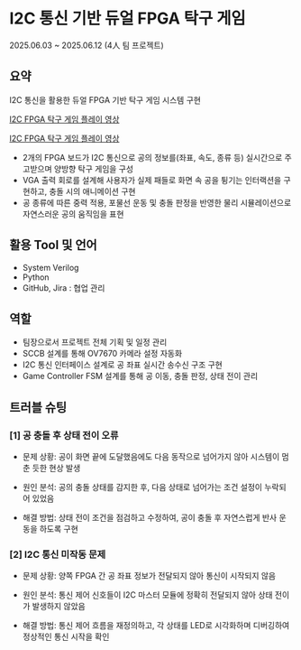 # I2C 통신 기반 듀얼 FPGA 탁구 게임

2025.06.03 ~ 2025.06.12 (4人 팀 프로젝트)

## 요약
I2C 통신을 활용한 듀얼 FPGA 기반 탁구 게임 시스템 구현  

[I2C FPGA 탁구 게임 플레이 영상](images/projects/gifs/vga_i2c/vga1.gif)  

[I2C FPGA 탁구 게임 플레이 영상](images/projects/gifs/vga_i2c/vga2.gif)  


- 2개의 FPGA 보드가 I2C 통신으로 공의 정보를(좌표, 속도, 종류 등) 실시간으로 주고받으며 양방향 탁구 게임을 구성
- VGA 출력 회로를 설계해 사용자가 실제 패들로 화면 속 공을 튕기는 인터랙션을 구현하고, 충돌 시의 애니메이션 구현
- 공 종류에 따른 중력 적용, 포물선 운동 및 충돌 판정을 반영한 물리 시뮬레이션으로 자연스러운 공의 움직임을 표현

## 활용 Tool 및 언어
- System Verilog
- Python
- GitHub, Jira : 협업 관리
  
## 역할
- 팀장으로서 프로젝트 전체 기획 및 일정 관리
- SCCB 설계를 통해 OV7670 카메라 설정 자동화
- I2C 통신 인터페이스 설계로 공 좌표 실시간 송수신 구조 구현
- Game Controller FSM 설계를 통해 공 이동, 충돌 판정, 상태 전이 관리

## 트러블 슈팅
### [1] 공 충돌 후 상태 전이 오류

- 문제 상황: 공이 화면 끝에 도달했음에도 다음 동작으로 넘어가지 않아 시스템이 멈춘 듯한 현상 발생

- 원인 분석: 공의 충돌 상태를 감지한 후, 다음 상태로 넘어가는 조건 설정이 누락되어 있었음

- 해결 방법: 상태 전이 조건을 점검하고 수정하여, 공이 충돌 후 자연스럽게 반사 운동을 하도록 구현

### [2] I2C 통신 미작동 문제

- 문제 상황: 양쪽 FPGA 간 공 좌표 정보가 전달되지 않아 통신이 시작되지 않음

- 원인 분석: 통신 제어 신호들이 I2C 마스터 모듈에 정확히 전달되지 않아 상태 전이가 발생하지 않았음

- 해결 방법: 통신 제어 흐름을 재정의하고, 각 상태를 LED로 시각화하며 디버깅하여 정상적인 통신 시작을 확인

